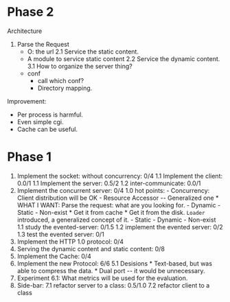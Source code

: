 Phase 2
==============
Architecture

1. Parse the Request
    - O: the url
2.1 Service the static content.
    - A module to service static content
2.2 Service the dynamic content.
3.1 How to organize the server thing?
    * conf
        - call which conf?
        - Directory mapping.

Improvement:
- Per process is harmful.
- Even simple cgi.
- Cache can be useful.


Phase 1
==============
1. Implement the socket: without concurrency: 0/4
    1.1 Implement the client: 0.0/1
    1.1 Implement the server: 0.5/2
    1.2 inter-communicate: 0.0/1
2. Implement the concurrent server: 0/4
    1.0 hot points:
        - Concurrency: Client distribution will be OK
        - Resource Accessor -- Generalized one
            * WHAT I WANT: Parse the request: what are you looking for.
                - Dynamic
                - Static
                 - Non-exist
            * Get it from cache
            * Get it from the disk. `Loader` introduced, a generalized concept of it.
                - Static
                - Dynamic
                - Non-exist
    1.1 study the evented-server: 0/1.5
    1.2 implement the evented server: 0/2
    1.3 test the evented server: 0/1
3. Implement the HTTP 1.0 protocol: 0/4
4. Serving the dynamic content and static content: 0/8
3. Implement the Cache: 0/4
5. Implement the new Protocol: 6/6
    5.1 Desisions
        * Text-based, but was able to compress the data.
        * Dual port -- it would be unnecessary.
6. Experiment
    6.1: What metrics will be used for the evaluation.
7. Side-bar: 
    7.1 refactor server to a class: 0.5/1.0
    7.2 refactor client to a class


